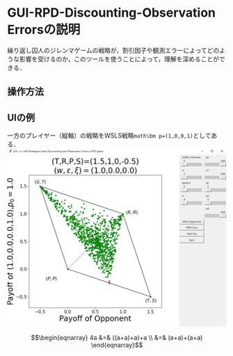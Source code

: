 # GUI-RPD-Discounting-Observation Errorsの説明
繰り返し囚人のジレンマゲームの戦略が，割引因子や観測エラーによってどのような影響を受けるのか，このツールを使うことによって，理解を深めることができる．
## 操作方法

## UIの例
一方のプレイヤー（縦軸）の戦略をWSLS戦略```math\bm p=(1,0,0,1)```としてある．
![wsls strategy](https://github.com/azm17/RPD/blob/master/wsls.PNG "wsls")
```math
\begin{eqnarray}
4a &=& ((a+a)+a)+a \\
&=& (a+a)+(a+a)
\end{eqnarray}
```
